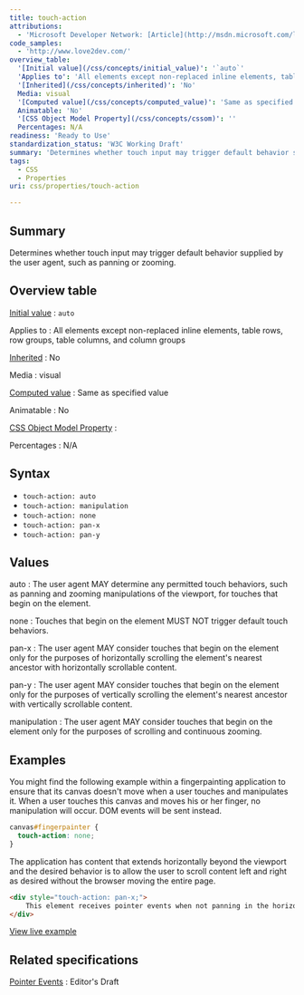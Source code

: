 ```yaml
---
title: touch-action
attributions:
  - 'Microsoft Developer Network: [Article](http://msdn.microsoft.com/library/ie/hh772044.aspx)'
code_samples:
  - 'http://www.love2dev.com/'
overview_table:
  '[Initial value](/css/concepts/initial_value)': '`auto`'
  'Applies to': 'All elements except non-replaced inline elements, table rows, row groups, table columns, and column groups'
  '[Inherited](/css/concepts/inherited)': 'No'
  Media: visual
  '[Computed value](/css/concepts/computed_value)': 'Same as specified value'
  Animatable: 'No'
  '[CSS Object Model Property](/css/concepts/cssom)': ''
  Percentages: N/A
readiness: 'Ready to Use'
standardization_status: 'W3C Working Draft'
summary: 'Determines whether touch input may trigger default behavior supplied by the user agent, such as panning or zooming.'
tags:
  - CSS
  - Properties
uri: css/properties/touch-action

---
```

## Summary

Determines whether touch input may trigger default behavior supplied by the user agent, such as panning or zooming.

## Overview table

[Initial value](/css/concepts/initial_value)
:   `auto`

Applies to
:   All elements except non-replaced inline elements, table rows, row groups, table columns, and column groups

[Inherited](/css/concepts/inherited)
:   No

Media
:   visual

[Computed value](/css/concepts/computed_value)
:   Same as specified value

Animatable
:   No

[CSS Object Model Property](/css/concepts/cssom)
:

Percentages
:   N/A

## Syntax

-   `touch-action: auto`
-   `touch-action: manipulation`
-   `touch-action: none`
-   `touch-action: pan-x`
-   `touch-action: pan-y`

## Values

auto
:   The user agent MAY determine any permitted touch behaviors, such as panning and zooming manipulations of the viewport, for touches that begin on the element.

none
:   Touches that begin on the element MUST NOT trigger default touch behaviors.

pan-x
:   The user agent MAY consider touches that begin on the element only for the purposes of horizontally scrolling the element's nearest ancestor with horizontally scrollable content.

pan-y
:   The user agent MAY consider touches that begin on the element only for the purposes of vertically scrolling the element's nearest ancestor with vertically scrollable content.

manipulation
:   The user agent MAY consider touches that begin on the element only for the purposes of scrolling and continuous zooming.

## Examples

You might find the following example within a fingerpainting application to ensure that its canvas doesn't move when a user touches and manipulates it. When a user touches this canvas and moves his or her finger, no manipulation will occur. DOM events will be sent instead.

``` css
canvas#fingerpainter {
  touch-action: none;
}
```

The application has content that extends horizontally beyond the viewport and the desired behavior is to allow the user to scroll content left and right as desired without the browser moving the entire page.

``` html
<div style="touch-action: pan-x;">
    This element receives pointer events when not panning in the horizontal direction.
</div>
```

[View live example](http://www.love2dev.com/)

## Related specifications

[Pointer Events](https://dvcs.w3.org/hg/pointerevents/raw-file/tip/pointerEvents.html#the-touch-action-css-property)
:   Editor's Draft

